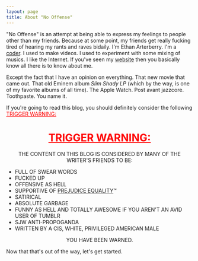 ```yaml
---
layout: page
title: About "No Offense"
---
```


"No Offense" is an attempt at being able to express my feelings to people other than my friends. Because at some point, my friends get really fucking tired of hearing my rants and raves bidaily. I'm Ethan Arterberry. I'm a [coder](https://github.com/sargeant45). I used to make videos. I used to experiment with some mixing of musics. I like the Internet. If you've seen my [website](http://ethanarterberry.com) then you basically know all there is to know about me.

Except the fact that I have an opinion on everything. That new movie that came out. That old Eminem album *Slim Shady LP* (which by the way, is one of my favorite albums of all time). The Apple Watch. Post avant jazzcore. Toothpaste. You name it.

If you're going to read this blog, you should definitely consider the following <span style="color: red; text-decoration: underline">TRIGGER WARNING:</span>

<div class="message" style="text-align: center;">
  <h1 style="color: red; text-decoration: underline;">TRIGGER WARNING:</h1>
  <p>THE CONTENT ON THIS BLOG IS CONSIDERED BY MANY OF THE WRITER'S FRIENDS TO BE:</p>
  <ul style="text-align: left;">
    <li>FULL OF SWEAR WORDS</li>
    <li>FUCKED UP</li>
    <li>OFFENSIVE AS HELL</li>
    <li>SUPPORTIVE OF <u title="EVERYONE GETS SHIT, OR NOBODY DOES">PREJUDICE EQUALITY</u>&trade;</li>
    <li>SATIRICAL</li>
    <li>ABSOLUTE GARBAGE</li>
    <li>FUNNY AS HELL AND TOTALLY AWESOME IF YOU AREN'T AN AVID USER OF TUMBLR</li>
    <li>SJW ANTI-PROPOGANDA</li>
    <li>WRITTEN BY A CIS, WHITE, PRIVILEGED AMERICAN MALE</li>
  </ul>
  YOU HAVE BEEN WARNED.
</div>

Now that that's out of the way, let's get started.
